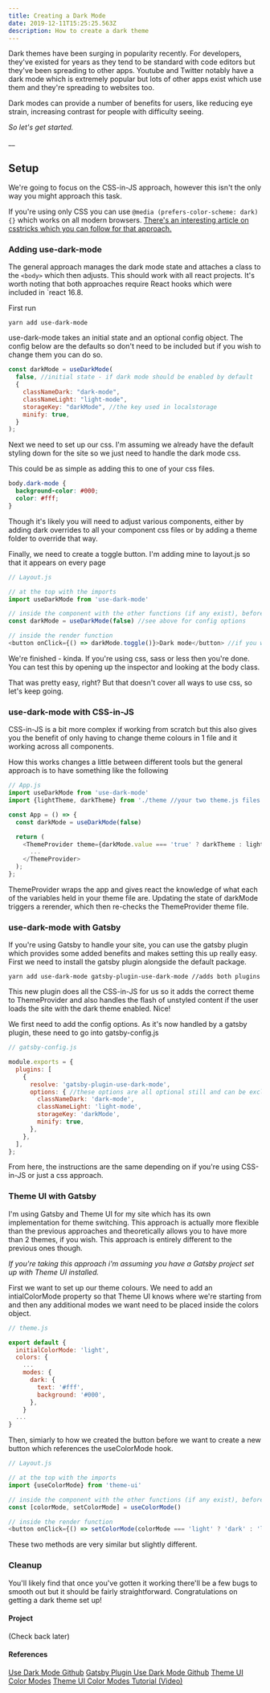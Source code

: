 ```yaml
---
title: Creating a Dark Mode
date: 2019-12-11T15:25:25.563Z
description: How to create a dark theme
---
```

Dark themes have been surging in popularity recently. For developers, they've existed for years as they tend to be standard with code editors but they've been spreading to other apps. Youtube and Twitter notably have a dark mode which is extremely popular but lots of other apps exist which use them and they're spreading to websites too.

Dark modes can provide a number of benefits for users, like reducing eye strain, increasing contrast for people with difficulty seeing.

_So let's get started._

__

## Setup

We're going to focus on the CSS-in-JS approach, however this isn't the only way you might approach this task.

If you're using only CSS you can use `@media (prefers-color-scheme: dark) {}` which works on all modern browsers. [There's an interesting article on csstricks which you can follow for that approach.](https://css-tricks.com/dark-modes-with-css/)

### Adding use-dark-mode

The general approach manages the dark mode state and attaches a class to the `<body>` which then adjusts. This should work with all react projects. It's worth noting that both approaches require React hooks which were included in `react 16.8.

First run

```shell
yarn add use-dark-mode
```

use-dark-mode takes an initial state and an optional config object. The config below are the defaults so don't need to be included but if you wish to change them you can do so.

```javascript
const darkMode = useDarkMode(
  false, //initial state - if dark mode should be enabled by default
  {
    classNameDark: "dark-mode",
    classNameLight: "light-mode",
    storageKey: "darkMode", //the key used in localstorage
    minify: true,
  }
);
```

Next we need to set up our css. I'm assuming we already have the default styling down for the site so we just need to handle the dark mode css.

This could be as simple as adding this to one of your css files.

```css
body.dark-mode {
  background-color: #000;
  color: #fff;
}
```

Though it's likely you will need to adjust various components, either by adding dark overrides to all your component css files or by adding a theme folder to override that way.

Finally, we need to create a toggle button. I'm adding mine to layout.js so that it appears on every page

```javascript
// Layout.js

// at the top with the imports
import useDarkMode from 'use-dark-mode'

// inside the component with the other functions (if any exist), before render()
const darkMode = useDarkMode(false) //see above for config options

// inside the render function
<button onClick={() => darkMode.toggle()}>Dark mode</button> //if you want to have 2 buttons then use darkMode.enable() and darkMode.disable()
```

We're finished - kinda. If you're using css, sass or less then you're done. You can test this by opening up the inspector and looking at the body class. 

That was pretty easy, right? But that doesn't cover all ways to use css, so let's keep going.

### use-dark-mode with CSS-in-JS

CSS-in-JS is a bit more complex if working from scratch but this also gives you the benefit of only having to change theme colours in 1 file and it working across all components.

How this works changes a little between different tools but the general approach is to have something like the following

```javascript
// App.js
import useDarkMode from 'use-dark-mode'
import {lightTheme, darkTheme} from './theme //your two theme.js files which would be exported from a theme/index.js file

const App = () => {
  const darkMode = useDarkMode(false)

  return (
    <ThemeProvider theme={darkMode.value === 'true' ? darkTheme : lightTheme}>
      ...
    </ThemeProvider>
  );
};
```

ThemeProvider wraps the app and gives react the knowledge of what each of the variables held in your theme file are. Updating the state of darkMode triggers a rerender, which then re-checks the ThemeProvider theme file.

### use-dark-mode with Gatsby

If you're using Gatsby to handle your site, you can use the gatsby plugin which provides some added benefits and makes setting this up really easy. First we need to install the gatsby plugin alongside the default package.

```shell
yarn add use-dark-mode gatsby-plugin-use-dark-mode //adds both plugins
```

This new plugin does all the CSS-in-JS for us so it adds the correct theme to ThemeProvider and also handles the flash of unstyled content if the user loads the site with the dark theme enabled. Nice!

We first need to add the config options. As it's now handled by a gatsby plugin, these need to go into gatsby-config.js

```javascript
// gatsby-config.js

module.exports = {
  plugins: [
    {
      resolve: 'gatsby-plugin-use-dark-mode',
      options: { //these options are all optional still and can be excluded
        classNameDark: 'dark-mode',
        classNameLight: 'light-mode',
        storageKey: 'darkMode',
        minify: true,
      },
    },
  ],
};
```

From here, the instructions are the same depending on if you're using CSS-in-JS or just a css approach.

### Theme UI with Gatsby

I'm using Gatsby and Theme UI for my site which has its own implementation for theme switching. This approach is actually more flexible than the previous approaches and theoretically allows you to have more than 2 themes, if you wish. This approach is entirely different to the previous ones though.

_If you're taking this approach i'm assuming you have a Gatsby project set up with Theme UI installed._

First we want to set up our theme colours. We need to add an intialColorMode property so that Theme UI knows where we're starting from and then any additional modes we want need to be placed inside the colors object.

```javascript
// theme.js

export default {
  initialColorMode: 'light',
  colors: {
    ...
    modes: {
      dark: {
        text: '#fff',
        background: '#000',
      },
    }
  ...
}
```

Then, simiarly to how we created the button before we want to create a new button which references the useColorMode hook.

```javascript
// Layout.js

// at the top with the imports
import {useColorMode} from 'theme-ui'

// inside the component with the other functions (if any exist), before render()
const [colorMode, setColorMode] = useColorMode()

// inside the render function
<button onClick={() => setColorMode(colorMode === 'light' ? 'dark' : 'light')}>Dark mode</button>
```

These two methods are very similar but slightly different. 

### Cleanup

You'll likely find that once you've gotten it working there'll be a few bugs to smooth out but it should be fairly straightforward. Congratulations on getting a dark theme set up!

#### Project

(Check back later)

#### References

[Use Dark Mode Github](https://github.com/donavon/use-dark-mode#readme)
[Gatsby Plugin Use Dark Mode Github](https://github.com/wKovacs64/gatsby-plugin-use-dark-mode#readme)
[Theme UI Color Modes](https://theme-ui.com/gatsby-plugin#color-modes)
[Theme UI Color Modes Tutorial (Video)](https://egghead.io/lessons/react-add-dark-mode-to-a-gatsby-site-with-theme-ui?pl=theme-ui-37644190)
